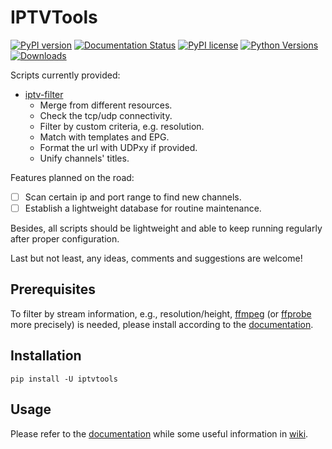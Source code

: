 # IPTVTools

[![PyPI version](https://badge.fury.io/py/iptvtools.svg)](https://badge.fury.io/py/iptvtools)
[![Documentation Status](https://readthedocs.org/projects/iptvtools/badge/?version=latest)](https://iptvtools.readthedocs.io/en/latest/?badge=latest)
[![PyPI license](https://img.shields.io/pypi/l/iptvtools.svg)](https://pypi.python.org/pypi/iptvtools/)
[![Python Versions](https://img.shields.io/pypi/pyversions/iptvtools.svg)](https://pypi.python.org/pypi/iptvtools/)
[![Downloads](https://pepy.tech/badge/iptvtools)](https://pepy.tech/project/iptvtools)

Scripts currently provided:

- [iptv-filter](https://github.com/huxuan/iptvtools/wiki/iptv%E2%80%90filter)
  - Merge from different resources.
  - Check the tcp/udp connectivity.
  - Filter by custom criteria, e.g. resolution.
  - Match with templates and EPG.
  - Format the url with UDPxy if provided.
  - Unify channels' titles.

Features planned on the road:

- [ ] Scan certain ip and port range to find new channels.
- [ ] Establish a lightweight database for routine maintenance.

Besides, all scripts should be lightweight and able to keep running regularly after proper configuration.

Last but not least, any ideas, comments and suggestions are welcome!

## Prerequisites

To filter by stream information, e.g., resolution/height, [ffmpeg](https://www.ffmpeg.org/) (or [ffprobe](https://www.ffmpeg.org/ffprobe.html) more precisely) is needed, please install according to the [documentation](https://www.ffmpeg.org/download.html).

## Installation

```shell
pip install -U iptvtools
```

## Usage

Please refer to the [documentation](https://iptvtools.readthedocs.io/) while some useful information in [wiki](https://github.com/huxuan/iptvtools/wiki).
